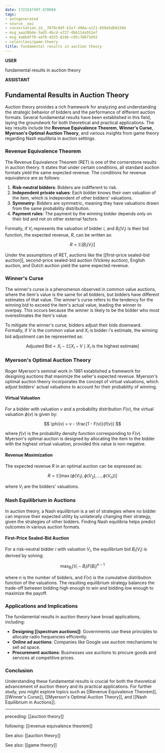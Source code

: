 ```yaml
---
date: 1721547497.470668
tags:
- autogenerated
- source__oai
- conversation_id__7678c9df-b2e7-490a-a121-059ebdb8156b
- msg_aaa28bde-3ad3-4bcd-a727-db6114a552ef
- msg_4a8bdff0-aaf8-4555-824b-c95c70871693
- colorclass/game-theory
title: fundamental results in auction theory
---
```


**USER**

fundamental results in auction theory


**ASSISTANT**

## Fundamental Results in Auction Theory

Auction theory provides a rich framework for analyzing and understanding the strategic behavior of bidders and the performance of different auction formats. Several fundamental results have been established in this field, laying the groundwork for both theoretical and practical applications. The key results include the **Revenue Equivalence Theorem**, **Winner's Curse**, **Myerson's Optimal Auction Theory**, and various insights from game theory regarding Nash equilibria in auction settings.

### Revenue Equivalence Theorem

The Revenue Equivalence Theorem (RET) is one of the cornerstone results in auction theory. It states that under certain conditions, all standard auction formats yield the same expected revenue. The conditions for revenue equivalence are as follows:

1. **Risk-neutral bidders**: Bidders are indifferent to risk.
2. **Independent private values**: Each bidder knows their own valuation of the item, which is independent of other bidders' valuations.
3. **Symmetry**: Bidders are symmetric, meaning they have valuations drawn from the same probability distribution.
4. **Payment rules**: The payment by the winning bidder depends only on their bid and not on other external factors.

Formally, if $V_i$ represents the valuation of bidder $i$, and $B_i(V_i)$ is their bid function, the expected revenue, $R$, can be written as:

$$
R = \mathbb{E}[B_i(V_i)]
$$

Under the assumptions of RET, auctions like the [[first-price sealed-bid auction]], second-price sealed-bid auction (Vickrey auction), English auction, and Dutch auction yield the same expected revenue.

### Winner's Curse

The winner's curse is a phenomenon observed in common value auctions, where the item's value is the same for all bidders, but bidders have different estimates of that value. The winner's curse refers to the tendency for the winning bid to exceed the item's actual value, leading the winner to overpay. This occurs because the winner is likely to be the bidder who most overestimates the item's value.

To mitigate the winner's curse, bidders adjust their bids downward. Formally, if $V$ is the common value and $X_i$ is bidder $i$'s estimate, the winning bid adjustment can be represented as:

$$
\text{Adjusted Bid} = X_i - \mathbb{E}[X_i - V \mid X_i \text{ is the highest estimate}]
$$

### Myerson's Optimal Auction Theory

Roger Myerson's seminal work in 1981 established a framework for designing auctions that maximize the seller's expected revenue. Myerson's optimal auction theory incorporates the concept of virtual valuations, which adjust bidders' actual valuations to account for their probability of winning.

#### Virtual Valuation

For a bidder with valuation $v$ and a probability distribution $F(v)$, the virtual valuation $\phi(v)$ is given by:

$$
\phi(v) = v - \frac{1 - F(v)}{f(v)}
$$

where $f(v)$ is the probability density function corresponding to $F(v)$. Myerson's optimal auction is designed by allocating the item to the bidder with the highest virtual valuation, provided this value is non-negative.

#### Revenue Maximization

The expected revenue $R$ in an optimal auction can be expressed as:

$$
R = \mathbb{E}[\max(\phi(V_1), \phi(V_2), \ldots, \phi(V_n))]
$$

where $V_i$ are the bidders' valuations.

### Nash Equilibrium in Auctions

In auction theory, a Nash equilibrium is a set of strategies where no bidder can improve their expected utility by unilaterally changing their strategy, given the strategies of other bidders. Finding Nash equilibria helps predict outcomes in various auction formats.

#### First-Price Sealed-Bid Auction

For a risk-neutral bidder $i$ with valuation $V_i$, the equilibrium bid $B_i(V_i)$ is derived by solving:

$$
\max_{B_i} \left( V_i - B_i \right) F(B_i)^{n-1}
$$

where $n$ is the number of bidders, and $F(v)$ is the cumulative distribution function of the valuations. The resulting equilibrium strategy balances the trade-off between bidding high enough to win and bidding low enough to maximize the payoff.

### Applications and Implications

The fundamental results in auction theory have broad applications, including:

- **Designing [[spectrum auctions]]**: Governments use these principles to allocate radio frequencies efficiently.
- **Online ad auctions**: Companies like Google use auction mechanisms to sell ad space.
- **Procurement auctions**: Businesses use auctions to procure goods and services at competitive prices.

### Conclusion

Understanding these fundamental results is crucial for both the theoretical advancement of auction theory and its practical applications. For further study, you might explore topics such as [[Revenue Equivalence Theorem]], [[Winner's Curse]], [[Myerson's Optimal Auction Theory]], and [[Nash Equilibrium in Auctions]].


---

preceding: [[auction theory]]  


following: [[revenue equivalence theorem]]

See also: [[auction theory]]


See also: [[game theory]]